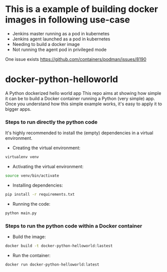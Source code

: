 # This is a example of building docker images in following use-case
- Jenkins master running as a pod in kubernetes
- Jenkins agent launched as a pod in kubernetes
- Needing to build a docker image
- Not running the agent pod in privileged mode

One issue exists https://github.com/containers/podman/issues/8190


# docker-python-helloworld
A Python dockerized hello world app
This repo aims at showing how simple it can be to build a Docker container running a Python (very simple) app.
Once you understand how this simple example works, it's easy to apply it to bigger apps.

### Steps to run directly the python code
It's highly recommended to install the (empty) dependencies in a virtual environment.

- Creating the virtual environment: 
```bash
virtualenv venv
```

- Activating the virtual environment:
```bash
source venv/bin/activate
```
- Installing dependencies:
```bash
pip install -r requirements.txt
```

- Running the code:
```bash
python main.py
```

### Steps to run the python code within a Docker container

- Build the image:
```bash
docker build -t docker-python-helloworld:lastest
```

- Run the container:
```bash
docker run docker-python-helloworld:latest 
```
